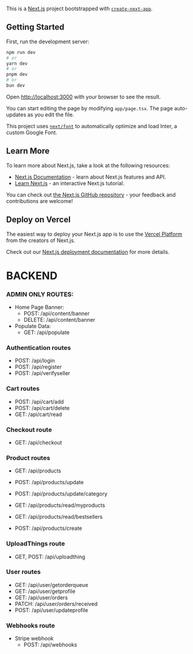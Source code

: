 This is a [Next.js](https://nextjs.org/) project bootstrapped with [`create-next-app`](https://github.com/vercel/next.js/tree/canary/packages/create-next-app).

## Getting Started

First, run the development server:

```bash
npm run dev
# or
yarn dev
# or
pnpm dev
# or
bun dev
```

Open [http://localhost:3000](http://localhost:3000) with your browser to see the result.

You can start editing the page by modifying `app/page.tsx`. The page auto-updates as you edit the file.

This project uses [`next/font`](https://nextjs.org/docs/basic-features/font-optimization) to automatically optimize and load Inter, a custom Google Font.

## Learn More

To learn more about Next.js, take a look at the following resources:

- [Next.js Documentation](https://nextjs.org/docs) - learn about Next.js features and API.
- [Learn Next.js](https://nextjs.org/learn) - an interactive Next.js tutorial.

You can check out [the Next.js GitHub repository](https://github.com/vercel/next.js/) - your feedback and contributions are welcome!

## Deploy on Vercel

The easiest way to deploy your Next.js app is to use the [Vercel Platform](https://vercel.com/new?utm_medium=default-template&filter=next.js&utm_source=create-next-app&utm_campaign=create-next-app-readme) from the creators of Next.js.

Check out our [Next.js deployment documentation](https://nextjs.org/docs/deployment) for more details.

# BACKEND

### ADMIN ONLY ROUTES:

- Home Page Banner:
  - POST: /api/content/banner
  - DELETE: /api/content/banner
- Populate Data:
  - GET: /api/populate

### Authentication routes

- POST: /api/login
- POST: /api/register
- POST: /api/verifyseller

### Cart routes

- POST: /api/cart/add
- POST: /api/cart/delete
- GET: /api/cart/read

### Checkout route

- GET: /api/checkout

### Product routes

- GET: /api/products
- POST: /api/products/update
- POST: /api/products/update/category

- GET: /api/products/read/myproducts
- GET: /api/products/read/bestsellers

- POST: /api/products/create

### UploadThings route

- GET, POST: /api/uploadthing

### User routes

- GET: /api/user/getorderqueue
- GET: /api/user/getprofile
- GET: /api/user/orders
- PATCH: /api/user/orders/received
- POST: /api/user/updateprofile

### Webhooks route

- Stripe webhook
  - POST: /api/webhooks
